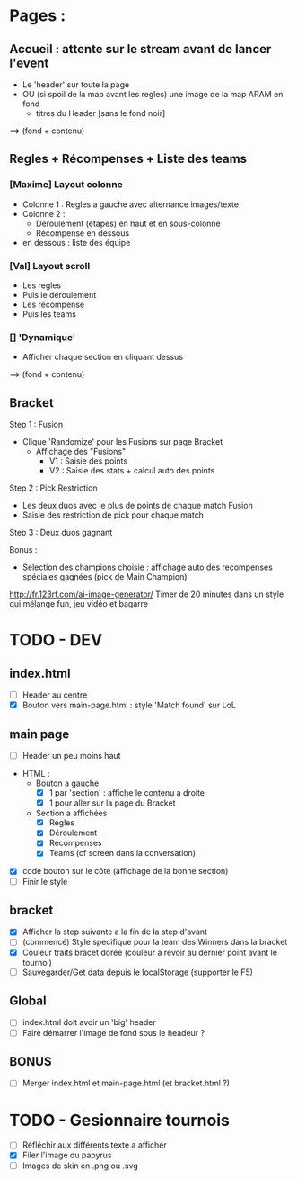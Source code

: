 # Pages :
## Accueil : attente sur le stream avant de lancer l'event
- Le 'header' sur toute la page
- OU (si spoil de la map avant les regles) une image de la map ARAM en fond
    + titres du Header [sans le fond noir]

==> (fond + contenu)

## Regles + Récompenses + Liste des teams
### [Maxime] Layout colonne
- Colonne 1 : Regles a gauche avec alternance images/texte
- Colonne 2 :
    - Déroulement (étapes) en haut et en sous-colonne
    - Récompense en dessous
- en dessous : liste des équipe

### [Val] Layout scroll
- Les regles
- Puis le déroulement
- Les récompense
- Puis les teams

### [] 'Dynamique'
- Afficher chaque section en cliquant dessus

==> (fond + contenu)

## Bracket
Step 1 : Fusion
- Clique 'Randomize' pour les Fusions sur page Bracket
    - Affichage des "Fusions"
        - V1 : Saisie des points
        - V2 : Saisie des stats + calcul auto des points

Step 2 : Pick Restriction
- Les deux duos avec le plus de points de chaque match Fusion
- Saisie des restriction de pick pour chaque match

Step 3 : Deux duos gagnant

Bonus :
- Selection des champions choisie : affichage auto des recompenses spéciales gagnées (pick de Main Champion)


http://fr.123rf.com/ai-image-generator/
    Timer de 20 minutes dans un style qui mélange fun, jeu vidéo et bagarre

# TODO - DEV
## index.html
- [ ] Header au centre
- [x] Bouton vers main-page.html : style 'Match found' sur LoL
## main page
- [ ] Header un peu moins haut
- HTML :
    - Bouton a gauche
        - [x] 1 par 'section' : affiche le contenu a droite
        - [x] 1 pour aller sur la page du Bracket
    - Section a affichées
        - [x] Regles
        - [x] Déroulement
        - [x] Récompenses
        - [x] Teams (cf screen dans la conversation)
- [x] code bouton sur le côté (affichage de la bonne section)
- [ ] Finir le style
## bracket
- [x] Afficher la step suivante a la fin de la step d'avant
- [ ] (commencé) Style specifique pour la team des Winners dans la bracket
- [x] Couleur traits bracet dorée (couleur a revoir au dernier point avant le tournoi)
- [ ] Sauvegarder/Get data depuis le localStorage (supporter le F5)
## Global
- [ ] index.html doit avoir un 'big' header
- [ ] Faire démarrer l'image de fond sous le headeur ?

## BONUS
- [ ] Merger index.html et main-page.html (et bracket.html ?)

# TODO - Gesionnaire tournois
- [ ] Réfléchir aux différents texte a afficher
- [x] Filer l'image du papyrus
- [ ] Images de skin en .png ou .svg
